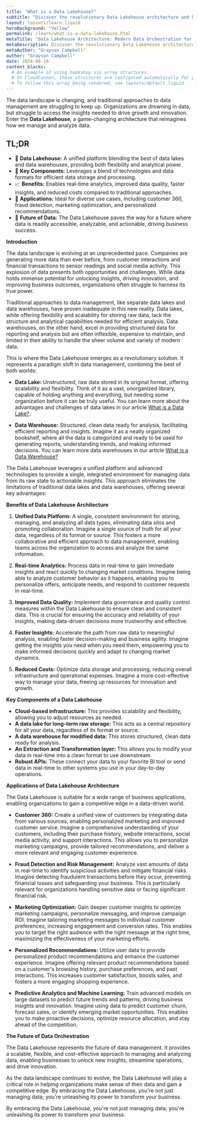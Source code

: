 ```yaml
---
title: "What is a Data Lakehouse?"
subtitle: "Discover the revolutionary Data Lakehouse architecture and how it combines the best of data lakes and data warehouses to unlock new insights, streamline operations, and drive"
layout: layouts/learn.liquid
heroBackground: "Yellow"
permalink: /learn/what-is-a-data-lakehouse.html
metaTitle: "Data Lakehouse Architecture: Modern Data Orchestration for Smarter Business"
metaDescription: Discover the revolutionary Data Lakehouse architecture and how it combines the best of data lakes and data warehouses to unlock new insights, streamline operations, and drive innovation.
metaAuthor: "Grayson Campbell"
author: "Grayson Campbell"
date: 2024-06-16
content_blocks:
  # An example of using bookshop via array structures.
  # On CloudCannon, these structures are configured automatically for you.
  # To follow this array being rendered, see layouts/default.liquid
---
```


The data landscape is changing, and traditional approaches to data management are struggling to keep up. Organizations are drowning in data, but struggle to access the insights needed to drive growth and innovation. Enter the **Data Lakehouse**, a game-changing architecture that reimagines how we manage and analyze data.

<div class="tldr">
  <h2>TL;DR</h2>
  <ul>
    <li>🌊  <strong>Data Lakehouse:</strong> A unified platform blending the best of data lakes and data warehouses, providing both flexibility and analytical power.</li>
    <li>🔑 <strong>Key Components:</strong>  Leverages a blend of technologies and data formats for efficient data storage and processing.</li>
    <li>📈 <strong>Benefits:</strong> Enables real-time analytics, improved data quality, faster insights, and reduced costs compared to traditional approaches.</li>
    <li>💼 <strong>Applications:</strong> Ideal for diverse use cases, including customer 360, fraud detection, marketing optimization, and personalized recommendations.</li>
    <li>🚀 <strong>Future of Data:</strong> The Data Lakehouse paves the way for a future where data is readily accessible, analyzable, and actionable, driving business success.</li>
  </ul>
</div>

**Introduction**

The data landscape is evolving at an unprecedented pace. Companies are generating more data than ever before, from customer interactions and financial transactions to sensor readings and social media activity. This explosion of data presents both opportunities and challenges. While data holds immense potential for unlocking insights, driving innovation, and improving business outcomes, organizations often struggle to harness its true power.

Traditional approaches to data management, like separate data lakes and data warehouses, have proven inadequate in this new reality. Data lakes, while offering flexibility and scalability for storing raw data, lack the structure and analytical capabilities needed for efficient analysis. Data warehouses, on the other hand, excel in providing structured data for reporting and analysis but are often inflexible, expensive to maintain, and limited in their ability to handle the sheer volume and variety of modern data.

This is where the Data Lakehouse emerges as a revolutionary solution.  It represents a paradigm shift in data management, combining the best of both worlds:

* **Data Lake:**  Unstructured, raw data stored in its original format, offering scalability and flexibility.  Think of it as a vast, unorganized library, capable of holding anything and everything, but needing some organization before it can be truly useful.  You can learn more about the advantages and challenges of data lakes in our article [What is a Data Lake?](/learn/what-is-a-data-lake).

* **Data Warehouse:**  Structured, clean data ready for analysis, facilitating efficient reporting and insights.  Imagine it as a neatly organized bookshelf, where all the data is categorized and ready to be used for generating reports, understanding trends, and making informed decisions. You can learn more data warehouses in our article [What is a Data Warehouse?](/learn/what-is-a-data-warehouse)

The Data Lakehouse leverages a unified platform and advanced technologies to provide a single, integrated environment for managing data from its raw state to actionable insights. This approach eliminates the limitations of traditional data lakes and data warehouses, offering several key advantages:

**Benefits of Data Lakehouse Architecture**

1. **Unified Data Platform:**  A single, consistent environment for storing, managing, and analyzing all data types, eliminating data silos and promoting collaboration. Imagine a single source of truth for all your data, regardless of its format or source. This fosters a more collaborative and efficient approach to data management, enabling teams across the organization to access and analyze the same information.

2. **Real-time Analytics:**  Process data in real-time to gain immediate insights and react quickly to changing market conditions.  Imagine being able to analyze customer behavior as it happens, enabling you to personalize offers, anticipate needs, and respond to customer requests in real-time.

3. **Improved Data Quality:**  Implement data governance and quality control measures within the Data Lakehouse to ensure clean and consistent data. This is crucial for ensuring the accuracy and reliability of your insights, making data-driven decisions more trustworthy and effective.

4. **Faster Insights:**  Accelerate the path from raw data to meaningful analysis, enabling faster decision-making and business agility. Imagine getting the insights you need when you need them, empowering you to make informed decisions quickly and adapt to changing market dynamics.

5. **Reduced Costs:**  Optimize data storage and processing, reducing overall infrastructure and operational expenses. Imagine a more cost-effective way to manage your data, freeing up resources for innovation and growth.

**Key Components of a Data Lakehouse**

* **Cloud-based infrastructure:** This provides scalability and flexibility, allowing you to adjust resources as needed.
* **A data lake for long-term raw storage:** This acts as a central repository for all your data, regardless of its format or source.
* **A data warehouse for modified data:** This stores structured, clean data ready for analysis.
* **An Extraction and Transformation layer:** This allows you to modify your data in real-time into a clean format to use downstream.
* **Robust APIs:** These connect your data to your favorite BI tool or send data in real-time to other systems you use in your day-to-day operations.

**Applications of Data Lakehouse Architecture**

The Data Lakehouse is suitable for a wide range of business applications, enabling organizations to gain a competitive edge in a data-driven world. 

* **Customer 360:** Create a unified view of customers by integrating data from various sources, enabling personalized marketing and improved customer service. Imagine a comprehensive understanding of your customers, including their purchase history, website interactions, social media activity, and support interactions. This allows you to personalize marketing campaigns, provide tailored recommendations, and deliver a more relevant and engaging customer experience.

* **Fraud Detection and Risk Management:**  Analyze vast amounts of data in real-time to identify suspicious activities and mitigate financial risks. Imagine detecting fraudulent transactions before they occur, preventing financial losses and safeguarding your business. This is particularly relevant for organizations handling sensitive data or facing significant financial risk.

* **Marketing Optimization:**  Gain deeper customer insights to optimize marketing campaigns, personalize messaging, and improve campaign ROI. Imagine tailoring marketing messages to individual customer preferences, increasing engagement and conversion rates. This enables you to target the right audience with the right message at the right time, maximizing the effectiveness of your marketing efforts.

* **Personalized Recommendations:**  Utilize user data to provide personalized product recommendations and enhance the customer experience. Imagine offering relevant product recommendations based on a customer's browsing history, purchase preferences, and past interactions. This increases customer satisfaction, boosts sales, and fosters a more engaging shopping experience.

* **Predictive Analytics and Machine Learning:**  Train advanced models on large datasets to predict future trends and patterns, driving business insights and innovation.  Imagine using data to predict customer churn, forecast sales, or identify emerging market opportunities. This enables you to make proactive decisions, optimize resource allocation, and stay ahead of the competition.

**The Future of Data Orchestration**

The Data Lakehouse represents the future of data management. It provides a scalable, flexible, and cost-effective approach to managing and analyzing data, enabling businesses to unlock new insights, streamline operations, and drive innovation.

As the data landscape continues to evolve, the Data Lakehouse will play a critical role in helping organizations make sense of their data and gain a competitive edge. By embracing the Data Lakehouse, you're not just managing data; you're unleashing its power to transform your business.

By embracing the Data Lakehouse, you're not just managing data; you're unleashing its power to transform your business. 
